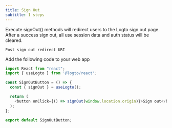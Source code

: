 ```yaml
---
title: Sign Out
subtitle: 1 steps
---
```

Execute signOut() methods will redirect users to the Logto sign out page. After a success sign out, all use session data and auth status will be cleared. 

```postLogoutRedirectUris
Post sign out redirect URI
```

Add the following code to your web app

```typescript
import React from "react";
import { useLogto } from '@logto/react';

const SignOutButton = () => {
  const { signOut } = useLogto();

  return (
    <button onClick={() => signOut(window.location.origin)}>Sign out</button>
  );
};

export default SignOutButton;
```